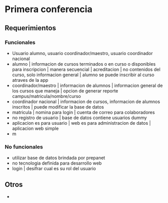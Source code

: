 # Primera conferencia
## Requerimientos
### Funcionales
- Usuario alumno, usuario coordinador/maestro, usuario coordinador nacional
- alumno | informacion de cursos terminados o en curso o disponibles para inscripcion | manera secuencial | acreditacion | no contenidos del curso, solo informacion general | alumno se puede inscribir al curso atraves de la app
- coordinador/maestro | informacion de alumnos | informacion general de los cursos que maneja | opcion de generar reporte campus/matricula/nombre/curso
- coordinador nacional | informacion de cursos, informacion de alumnos inscritos | puede modificar la base de datos
- matricula | nomina para login | cuenta de correo para colaboradores
- no registro de usuario | base de datos contiene usuarios dummy
- aplicacion es para usuario | web es para administracion de datos | aplicacion web simple
- m

### No funcionales
- utilizar base de datos brindada por prepanet
- no tecnologia definida para desarrollo web
-  login | desifrar cual es su rol del usuario

## Otros
- 